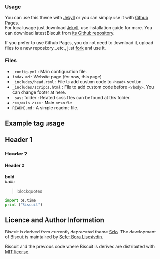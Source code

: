 ### Usage

You can use this theme with [Jekyll](http://jekyllrb.com/) or you can simply use it with [Github Pages](https://pages.github.com).  
For local usage just download [Jekyll](http://jekyllrb.com/), use installation guide for more. You can download latest Biscuit from [its Github repository](https://github.com/sblisesivdin/biscuit).

If you prefer to use Github Pages, you do not need to download it, upload files to a new repository...etc., just [fork](https://docs.github.com/en/get-starter/quickstart/fork-a-repo) and use it.

### Files

*   `_config.yml` : Main configuration file.
*   `index.md` : Website page (for now, this page).
*   `_includes/head.html` : File to add custom code to `<head>` section.
*   `_includes/scripts.html` : File to add custom code before `</body>`. You can change footer at here.
*   `_sass` folder : Related scss files can be found at this folder.
*   `css/main.csss` : Main scss file.
*   `README.md` : A simple readme file.

## Example tag usage

## Header 1

### Header 2

#### Header 3

**bold**  
_italic_

> blockquotes

```python
import os,time
print ("Biscuit")
```

## Licence and Author Information

Biscuit is derived from currently deprecated theme [Solo](http://github.com/chibicode/solo). The development of Biscuit is maintained by [Sefer Bora Lisesivdin](https://lrgresearch.org/bora).

Biscuit and the previous code where Biscuit is derived are distributed with [MIT license](https://github.com/sblisesivdin/biscuit/blob/gh-pages/LICENSE).
